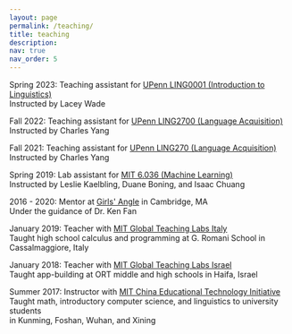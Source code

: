 ```yaml
---
layout: page
permalink: /teaching/
title: teaching
description: 
nav: true
nav_order: 5
---
```


Spring 2023: Teaching assistant for [UPenn LING0001 (Introduction to Linguistics)](https://catalog.upenn.edu/courses/ling/) \
Instructed by Lacey Wade

Fall 2022: Teaching assistant for [UPenn LING2700 (Language Acquisition)](https://www.ling.upenn.edu/node/208) \
Instructed by Charles Yang

Fall 2021: Teaching assistant for [UPenn LING270 (Language Acquisition)](https://www.ling.upenn.edu/node/208) \
Instructed by Charles Yang

Spring 2019: Lab assistant for [MIT 6.036 (Machine Learning)](https://ocw.mit.edu/courses/electrical-engineering-and-computer-science/6-036-introduction-to-machine-learning-fall-2020/) \
  Instructed by Leslie Kaelbling, Duane Boning, and Isaac Chuang

2016 - 2020: Mentor at [Girls' Angle](http://www.girlsangle.org/) in Cambridge, MA \
Under the guidance of Dr. Ken Fan

January 2019: Teacher with [MIT Global Teaching Labs Italy](https://misti.mit.edu/student-programs/location/italy) \
Taught high school calculus and programming at G. Romani School in Cassalmaggiore, Italy

January 2018: Teacher with [MIT Global Teaching Labs Israel](https://misti.mit.edu/student-programs/location/israel) \
Taught app-building at ORT middle and high schools in Haifa, Israel

Summer 2017: Instructor with [MIT China Educational Technology Initiative](https://misti.mit.edu/mit-ceti) \
Taught math, introductory computer science, and linguistics to university students \
in Kunming, Foshan, Wuhan, and Xining